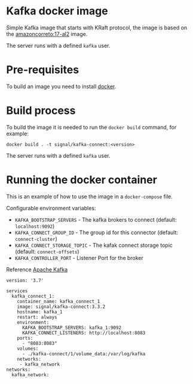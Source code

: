 # Kafka docker image

Simple Kafka image that starts with KRaft protocol, the image is based on the [amazoncorreto:17-al2](https://github.com/corretto/corretto-docker/blob/7996710c56ef95dba20bb0d5784b0e941dfdaa5b/17/jdk/al2/Dockerfile) image.

The server runs with a defined `kafka` user.

# Pre-requisites

To build an image you need to install [docker](https://docs.docker.com/desktop/).

# Build process

To build the image it is needed to run the `docker build` command, for example:

```shell
docker build . -t signal/kafka-connect:<version> 
```

The server runs with a defined `kafka` user.

# Running the docker container

This is an example of how to use the image in a `docker-compose` file.

Configurable environment variables:

- `KAFKA_BOOTSTRAP_SERVERS` - The kafka brokers to connect (default: `localhost:9092`)
- `KAFKA_CONNECT_GROUP_ID` -  The group id for this connector (default: `connect-cluster`)
- `KAFKA_CONNECT_STORAGE_TOPIC` - The kafak connect storage topic (default: `connect-offsets`)
- `KAFKA_CONTROLLER_PORT` - Listener Port for the broker


Reference [Apache Kafka](https://kafka.apache.org/documentation.html#brokerconfigs)

```
version: '3.7'

services
  kafka_connect_1:
    container_name: kafka_connect_1
    image: signal/kafka-connect:3.3.2
    hostname: kafka_1
    restart: always
    environment:
      KAFKA_BOOTSTRAP_SERVERS: kafka_1:9092
      KAFKA_CONNECT_LISTENERS: http://localhost:8083
    ports:
      - "8083:8083"
    volumes:
      - ./kafka-connect/1/volume_data:/var/log/kafka
    networks:
     - kafka_network
networks:
  kafka_network:
    
```
